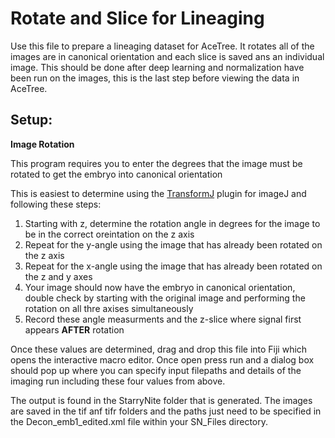 # Rotate and Slice for Lineaging

Use this file to prepare a lineaging dataset for AceTree. It rotates all of the images are in canonical orientation and each slice is saved ans an individual image. This should be done after deep learning and normalization have been run on the images, this is the last step before viewing the data in AceTree.

## Setup:

**Image Rotation**

This program requires you to enter the degrees that the image must be rotated to get the embryo into canonical orientation

This is easiest to determine using the [TransformJ](https://imagescience.org/meijering/software/transformj/) plugin for imageJ and following these steps:
1. Starting with z,  determine the rotation angle in degrees for the image to be in the correct oreintation on the z axis 
2. Repeat for the y-angle using the image that has already been rotated on the z axis
3. Repeat for the x-angle using the image that has already been rotated on the z and y axes
4. Your image should now have the embryo in canonical orientation, double check by starting with the original image and performing the rotation on all thre axises simultaneously
5. Record these angle measurments and the z-slice where signal first appears **AFTER** rotation
 
Once these values are determined, drag and drop this file into Fiji which opens the interactive macro editor. Once open press run and a dialog box should pop up where you can specify input filepaths and details of the imaging run including these four values from above.


The output is found in the StarryNite folder that is generated. The images are saved in the tif anf tifr folders and the paths just need to be specified in the Decon_emb1_edited.xml file within your SN_Files directory. 
